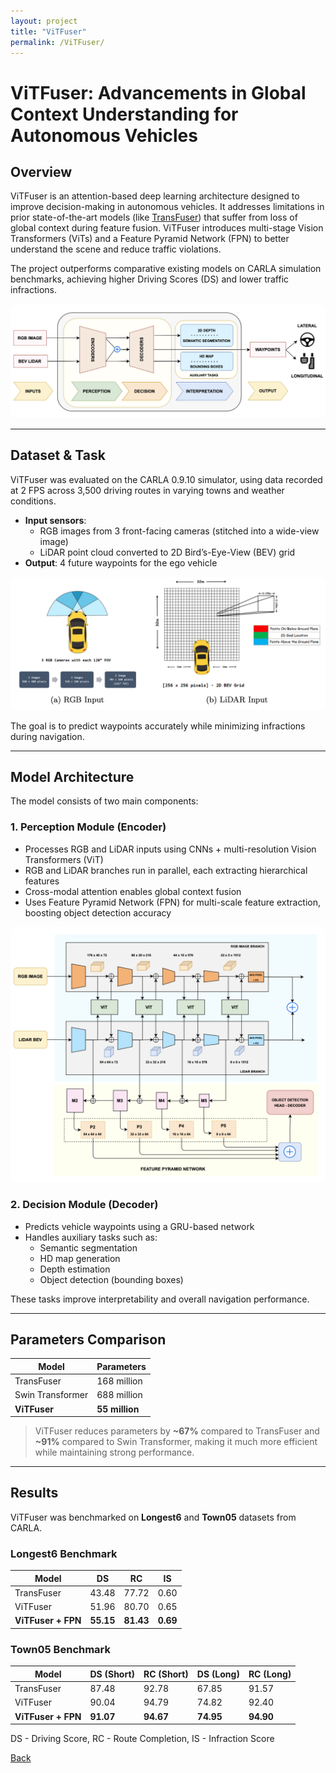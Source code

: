 ```yaml
---
layout: project
title: "ViTFuser"
permalink: /ViTFuser/
---
```


# ViTFuser: Advancements in Global Context Understanding for Autonomous Vehicles

## Overview

ViTFuser is an attention-based deep learning architecture designed to improve decision-making in autonomous vehicles. It addresses limitations in prior state-of-the-art models (like [TransFuser](https://arxiv.org/pdf/2205.15997)) that suffer from loss of global context during feature fusion. ViTFuser introduces multi-stage Vision Transformers (ViTs) and a Feature Pyramid Network (FPN) to better understand the scene and reduce traffic violations.

The project outperforms comparative existing models on CARLA simulation benchmarks, achieving higher Driving Scores (DS) and lower traffic infractions.

<a href="/ViTFuser/">
    <img src="/assets/img/ViTFuser/high_level.png" alt="High Level Overview" style="width: 15   0px; border-radius: 10px;">
</a>

---

## Dataset & Task

ViTFuser was evaluated on the CARLA 0.9.10 simulator, using data recorded at 2 FPS across 3,500 driving routes in varying towns and weather conditions.

- **Input sensors**:
  - RGB images from 3 front-facing cameras (stitched into a wide-view image)
  - LiDAR point cloud converted to 2D Bird’s-Eye-View (BEV) grid
- **Output**: 4 future waypoints for the ego vehicle

<a href="/ViTFuser/">
    <img src="/assets/img/ViTFuser/input_modality.png" alt="Input Modality" style="width: 15   0px; border-radius: 10px;">
</a>

The goal is to predict waypoints accurately while minimizing infractions during navigation.

---

## Model Architecture

The model consists of two main components:

### 1. **Perception Module (Encoder)**
- Processes RGB and LiDAR inputs using CNNs + multi-resolution Vision Transformers (ViT)
- RGB and LiDAR branches run in parallel, each extracting hierarchical features
- Cross-modal attention enables global context fusion
- Uses Feature Pyramid Network (FPN) for multi-scale feature extraction, boosting object detection accuracy

<a href="/ViTFuser/">
    <img src="/assets/img/ViTFuser/encoder.png" alt="Encoder" style="width: 15   0px; border-radius: 10px;">
</a>

### 2. **Decision Module (Decoder)**
- Predicts vehicle waypoints using a GRU-based network
- Handles auxiliary tasks such as:
  - Semantic segmentation
  - HD map generation
  - Depth estimation
  - Object detection (bounding boxes)
  
These tasks improve interpretability and overall navigation performance.

---

## Parameters Comparison

| Model            | Parameters       |
|------------------|------------------|
| TransFuser       | 168 million      |
| Swin Transformer | 688 million      |
| **ViTFuser**     | **55 million**   |

> ViTFuser reduces parameters by **~67%** compared to TransFuser and **~91%** compared to Swin Transformer, making it much more efficient while maintaining strong performance.

---

## Results

ViTFuser was benchmarked on **Longest6** and **Town05** datasets from CARLA.

### Longest6 Benchmark

| Model               | DS          | RC         | IS        |
|---------------------|-------------|------------|-----------|
| TransFuser          | 43.48       | 77.72      | 0.60      |
| ViTFuser            | 51.96       | 80.70      | 0.65      |
| **ViTFuser + FPN**  | **55.15**   | **81.43**  | **0.69**  |

### Town05 Benchmark

| Model               | DS (Short) | RC (Short) | DS (Long) | RC (Long) |
|---------------------|------------|------------|-----------|-----------|
| TransFuser          | 87.48      | 92.78      | 67.85     | 91.57     |
| ViTFuser            | 90.04      | 94.79      | 74.82     | 92.40     |
| **ViTFuser + FPN**  | **91.07**  | **94.67**  | **74.95** | **94.90** |

DS - Driving Score, RC - Route Completion, IS - Infraction Score


[Back](/index/)
